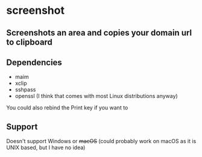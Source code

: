 # screenshot
## Screenshots an area and copies your domain url to clipboard

## Dependencies
- maim
- xclip
- sshpass
- openssl (I think that comes with most Linux distributions anyway)

You could also rebind the Print key if you want to

## Support
Doesn't support Windows or ~~macOS~~ (could probably work on macOS as it is UNIX based, but I have no idea)
